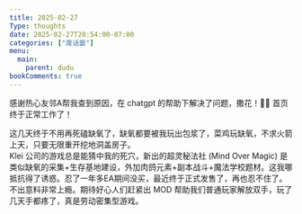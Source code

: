 ```yaml
---
title: 2025-02-27
Type: thoughts
date: 2025-02-27T20:54:00-07:00
categories: ["废话篓"]
menu:
  main:
    parent: dudu
bookComments: true
---
```

感谢热心友邻A帮我查到原因，在 chatgpt 的帮助下解决了问题，撒花！🎉🎉 首页终于正常工作了！ 
<br>

这几天终于不用再死磕缺氧了，缺氧都要被我玩出包浆了，菜鸡玩缺氧，不求火箭上天，只要无限重开挖地洞盖房子。  
Klei 公司的游戏总是能猜中我的死穴，新出的超灵秘法社 (Mind Over Magic) 是类似缺氧的采集+生存基地建设，外加肉鸽元素+副本战斗+魔法学校题材。这我哪抵抗得了诱惑。忍了一年多EA期间没买，最近终于正式发售了，再也忍不住了。不出意料非常上瘾。期待好心人们赶紧出 MOD 帮助我们普通玩家解放双手，玩了几天手都疼了，真是劳动密集型游戏。